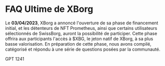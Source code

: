 # FAQ Ultime de XBorg

Le **03/04/2023**, XBorg a annoncé l'ouverture de sa phase de financement initial, et les détenteurs de NFT Prometheus, ainsi que certains utilisateurs sélectionnés de SwissBorg, auront la possibilité de participer. Cette phase offrira aux participants l'accès à $XBG, le jeton natif de XBorg, à sa plus basse valorisation. En préparation de cette phase, nous avons compilé, catégorisé et répondu à une série de questions posées par la communauté.

GPT 1241
